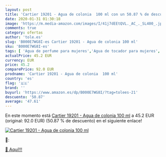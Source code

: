 ```yaml
---
layout: post
title: 'Cartier 19201 - Agua de colonia  100 ml con un 50.87 % de descuento'
date: 2020-01-31 01:30:18
image: 'https://m.media-amazon.com/images/I/41j7dEEtQVL._AC_._SL400_.jpg'
comments: true
category: ofertas
author: 'tole.es'
slug: 'B000E7WG8I-es Cartier 19201 - Agua de colonia 100 ml'
sku: 'B000E7WG8I-es'
tags: [ 'Agua de perfume para mujeres','Agua de tocador para mujeres','Almacenaje de adornos festivos','Almacenamiento y organización','Belleza','Fragancias para mujeres','Hogar y cocina','Juguetes','Juguetes electrónicos','Juguetes y juegos','Perfumes y fragancias','Productos para el cuidado de la piel','Sets y juegos para el cuidado de la piel','Videojuegos para niños','agua','colonia','de', ]
actualPrice: 45.2 EUR
currency: EUR
price: 45.2
comparePrice: 92.0 EUR
prodname: 'Cartier 19201 - Agua de colonia  100 ml'
country: 'es'
flag: '🇪🇸'
brand: ''
buyurl: 'https://www.amazon.es/dp/B000E7WG8I/?tag=tolees-21'
descuento: '50.87'
average: '47.61'
---
```


En este momento está [Cartier 19201 - Agua de colonia  100 ml](https://www.amazon.es/dp/B000E7WG8I/?tag=tolees-21) a 45.2 EUR (original: 92.0 EUR) (50.87 %  de descuento) en el siguiente enlace!

[![Cartier 19201 - Agua de colonia  100 ml](https://m.media-amazon.com/images/I/41j7dEEtQVL._AC_._SL400_.jpg)](https://www.amazon.es/dp/B000E7WG8I/?tag=tolees-21)

🔎:


[🛒 Aquí!!!](https://www.amazon.es/dp/B000E7WG8I/?tag=tolees-21)
